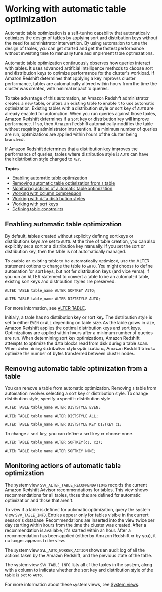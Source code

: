 # Working with automatic table optimization<a name="t_Creating_tables"></a>

Automatic table optimization is a self\-tuning capability that automatically optimizes the design of tables by applying sort and distribution keys without the need for administrator intervention\. By using automation to tune the design of tables, you can get started and get the fastest performance without investing time to manually tune and implement table optimizations\. 

Automatic table optimization continuously observes how queries interact with tables\. It uses advanced artificial intelligence methods to choose sort and distribution keys to optimize performance for the cluster's workload\. If Amazon Redshift determines that applying a key improves cluster performance, tables are automatically altered within hours from the time the cluster was created, with minimal impact to queries\. 

To take advantage of this automation, an Amazon Redshift administrator creates a new table, or alters an existing table to enable it to use automatic optimization\. Existing tables with a distribution style or sort key of `AUTO` are already enabled for automation\. When you run queries against those tables, Amazon Redshift determines if a sort key or distribution key will improve performance\. If so, then Amazon Redshift automatically modifies the table without requiring administrator intervention\. If a minimum number of queries are run, optimizations are applied within hours of the cluster being launched\. 

 If Amazon Redshift determines that a distribution key improves the performance of queries, tables where distribution style is `AUTO` can have their distribution style changed to `KEY`\.

**Topics**
+ [Enabling automatic table optimization](#ato-enabling)
+ [Removing automatic table optimization from a table](#ato-disabling)
+ [Monitoring actions of automatic table optimization](#ato-monitoring-actions)
+ [Working with column compression](t_Compressing_data_on_disk.md)
+ [Working with data distribution styles](t_Distributing_data.md)
+ [Working with sort keys](t_Sorting_data.md)
+ [Defining table constraints](t_Defining_constraints.md)

## Enabling automatic table optimization<a name="ato-enabling"></a>

By default, tables created without explicitly defining sort keys or distributions keys are set to `AUTO`\. At the time of table creation, you can also explicitly set a sort or a distribution key manually\. If you set the sort or distribution key, then the table is not automatically managed\. 

To enable an existing table to be automatically optimized, use the ALTER statement options to change the table to `AUTO`\. You might choose to define automation for sort keys, but not for distribution keys \(and vice versa\)\.  If you run an ALTER statement to convert a table to be an automated table, existing sort keys and distribution styles are preserved\. 

```
ALTER TABLE table_name ALTER SORTKEY AUTO;
```

```
ALTER TABLE table_name ALTER DISTSTYLE AUTO;
```

For more information, see [ALTER TABLE](r_ALTER_TABLE.md)\.

Initially, a table has no distribution key or sort key\. The distribution style is set to either `EVEN` or `ALL` depending on table size\. As the table grows in size, Amazon Redshift applies the optimal distribution keys and sort keys\. Optimizations are applied within hours after a minimum number of queries are run\. When determining sort key optimizations, Amazon Redshift attempts to optimize the data blocks read from disk during a table scan\. When determining distribution style optimizations, Amazon Redshift tries to optimize the number of bytes transferred between cluster nodes\. 

## Removing automatic table optimization from a table<a name="ato-disabling"></a>

You can remove a table from automatic optimization\. Removing a table from automation involves selecting a sort key or distribution style\. To change distribution style, specify a specific distribution style\. 

```
ALTER TABLE table_name ALTER DISTSTYLE EVEN;
```

```
ALTER TABLE table_name ALTER DISTSTYLE ALL;
```

```
ALTER TABLE table_name ALTER DISTSTYLE KEY DISTKEY c1;
```

To change a sort key, you can define a sort key or choose none\. 

```
ALTER TABLE table_name ALTER SORTKEY(c1, c2);
```

```
ALTER TABLE table_name ALTER SORTKEY NONE;
```

## Monitoring actions of automatic table optimization<a name="ato-monitoring-actions"></a>

The system view `SVV_ALTER_TABLE_RECOMMENDATIONS` records the current Amazon Redshift Advisor recommendations for tables\. This view shows recommendations for all tables, those that are defined for automatic optimization and those that aren't\. 

To view if a table is defined for automatic optimization, query the system view `SVV_TABLE_INFO`\. Entries appear only for tables visible in the current session's database\. Recommendations are inserted into the view twice per day starting within hours from the time the cluster was created\. After a recommendation is available, it's started within an hour\. After a recommendation has been applied \(either by Amazon Redshift or by you\), it no longer appears in the view\. 

The system view `SVL_AUTO_WORKER_ACTION` shows an audit log of all the actions taken by the Amazon Redshift, and the previous state of the table\.

The system view `SVV_TABLE_INFO` lists all of the tables in the system, along with a column to indicate whether the sort key and distribution style of the table is set to `AUTO`\. 

For more information about these system views, see [System views](c_intro_system_views.md)\.